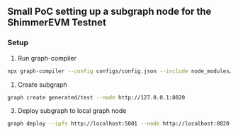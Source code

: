 ## Small PoC setting up a subgraph node for the ShimmerEVM Testnet

### Setup

1. Run graph-compiler

```bash
npx graph-compiler --config configs/config.json --include node_modules/@openzeppelin/subgraphs/src/datasources --export-schema --export-subgraph
```

1. Create subgraph

```bash
graph create generated/test --node http://127.0.0.1:8020
```

3. Deploy subgraph to local graph node 
   
```bash
graph deploy --ipfs http://localhost:5001 --node http://localhost:8020 generated/test ./generated/test.subgraph.yaml
```